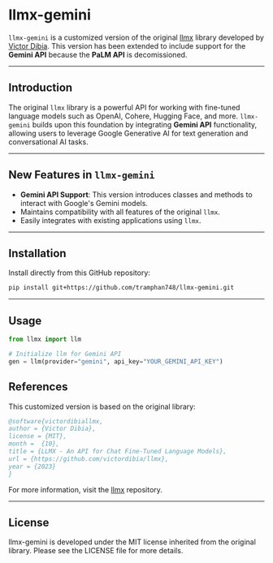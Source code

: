 # llmx-gemini

`llmx-gemini` is a customized version of the original [llmx](https://github.com/victordibia/llmx) library developed by [Victor Dibia](https://github.com/victordibia). This version has been extended to include support for the **Gemini API** because the **PaLM API** is decomissioned.

---

## Introduction

The original `llmx` library is a powerful API for working with fine-tuned language models such as OpenAI, Cohere, Hugging Face, and more. `llmx-gemini` builds upon this foundation by integrating **Gemini API** functionality, allowing users to leverage Google Generative AI for text generation and conversational AI tasks.

---

## New Features in `llmx-gemini`

- **Gemini API Support**: This version introduces classes and methods to interact with Google's Gemini models.
- Maintains compatibility with all features of the original `llmx`.
- Easily integrates with existing applications using `llmx`.

---

## Installation

Install directly from this GitHub repository:

```bash
pip install git+https://github.com/tramphan748/llmx-gemini.git
```
---
## Usage
```python
from llmx import llm

# Initialize llm for Gemini API
gen = llm(provider="gemini", api_key="YOUR_GEMINI_API_KEY")
```

## References
This customized version is based on the original library:
```bibtex
@software{victordibiallmx,
author = {Victor Dibia},
license = {MIT},
month =  {10},
title = {LLMX - An API for Chat Fine-Tuned Language Models},
url = {https://github.com/victordibia/llmx},
year = {2023}
}
```

For more information, visit the [llmx](https://github.com/victordibia/llmx) repository.

---
## License
llmx-gemini is developed under the MIT license inherited from the original library. Please see the LICENSE file for more details.
